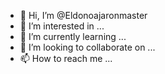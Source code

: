 - 👋 Hi, I’m @Eldonoajaronmaster
- 👀 I’m interested in ...
- 🌱 I’m currently learning ...
- 💞️ I’m looking to collaborate on ...
- 📫 How to reach me ...

<!---
Eldonoajaronmaster/Eldonoajaronmaster is a ✨ special ✨ repository because its `README.md` (this file) appears on your GitHub profile.
You can click the Preview link to take a look at your changes.
--->
